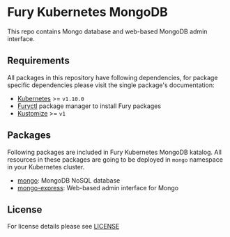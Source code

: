 # Fury Kubernetes MongoDB

This repo contains Mongo database and web-based MongoDB admin interface.

## Requirements

All packages in this repository have following dependencies, for package
specific dependencies please visit the single package's documentation:

- [Kubernetes](https://kubernetes.io) >= `v1.10.0`
- [Furyctl](https://github.com/sighup-io/furyctl) package manager to install Fury packages
- [Kustomize](https://github.com/kubernetes-sigs/kustomize) >= `v1`

## Packages

Following packages are included in Fury Kubernetes MongoDB katalog. All
resources in these packages are going to be deployed in `mongo` namespace in
your Kubernetes cluster.

- [mongo](katalog/mongo): MongoDB NoSQL database 
- [mongo-express](katalog/mongo-express): Web-based admin interface for Mongo


## License

For license details please see [LICENSE](https://sighup.io/fury/license)
